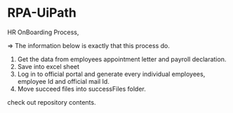# RPA-UiPath

HR OnBoarding Process,

=> The information below is exactly that this process do.

1) Get the data from employees appointment letter and payroll declaration.
2) Save into excel sheet 
3) Log in to official portal and generate every individual employees, employee Id and official mail Id.
4) Move succeed files into successFiles folder.


check out repository contents.

